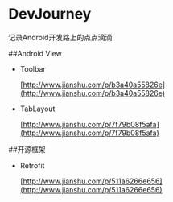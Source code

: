 # DevJourney
记录Android开发路上的点点滴滴.

##Android View

 - Toolbar
	
	[http://www.jianshu.com/p/b3a40a55826e](http://www.jianshu.com/p/b3a40a55826e)
 
 - TabLayout
	
	[http://www.jianshu.com/p/7f79b08f5afa](http://www.jianshu.com/p/7f79b08f5afa)

##开源框架

 - Retrofit

 	[http://www.jianshu.com/p/511a6266e656](http://www.jianshu.com/p/511a6266e656)

